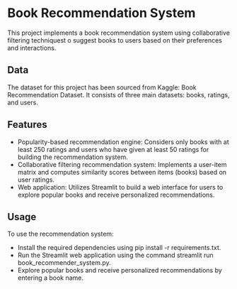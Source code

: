 # Book Recommendation System
This project implements a book recommendation system using collaborative filtering techniquest o suggest books to users based on their preferences and interactions.

## Data
The dataset for this project has been sourced from Kaggle: Book Recommendation Dataset. It consists of three main datasets: books, ratings, and users.

## Features
- Popularity-based recommendation engine: Considers only books with at least 250 ratings and users who have given at least 50 ratings for building the recommendation system.
- Collaborative filtering recommendation system: Implements a user-item matrix and computes similarity scores between items (books) based on user ratings.
- Web application: Utilizes Streamlit to build a web interface for users to explore popular books and receive personalized recommendations.

## Usage
To use the recommendation system:

- Install the required dependencies using pip install -r requirements.txt.
- Run the Streamlit web application using the command streamlit run book_recommender_system.py.
- Explore popular books and receive personalized recommendations by entering a book name.
